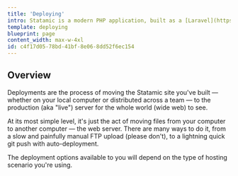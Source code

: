 ```yaml
---
title: 'Deploying'
intro: Statamic is a modern PHP application, built as a [Laravel](https://laravel.com) package, and can be deployed like any standard Laravel application or as a static site. Here are some common deployment solutions and workflow recommendations.
template: deploying
blueprint: page
content_width: max-w-4xl
id: c4f17d05-78bd-41bf-8e06-8dd52f6ec154
---
```

## Overview

Deployments are the process of moving the Statamic site you've built — whether on your local computer or distributed across a team — to the production (aka "live") server for the whole world (wide web) to see.

At its most simple level, it's just the act of moving files from your computer to another computer — the web server. There are many ways to do it, from a slow and painfully manual FTP upload (please don't), to a lightning quick git push with auto-deployment.

The deployment options available to you will depend on the type of hosting scenario you're using.

